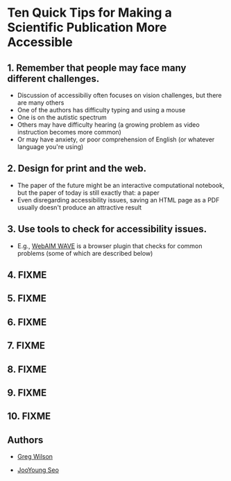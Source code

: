 # Ten Quick Tips for Making a Scientific Publication More Accessible

## 1. Remember that people may face many different challenges.

- Discussion of accessibiliy often focuses on vision challenges, but there are many others
- One of the authors has difficulty typing and using a mouse
- One is on the autistic spectrum
- Others may have difficulty hearing (a growing problem as video instruction becomes more common)
- Or may have anxiety, or poor comprehension of English (or whatever language you're using)

## 2. Design for print and the web.

- The paper of the future might be an interactive computational notebook, but the paper of today is still exactly that: a paper
- Even disregarding accessibility issues, saving an HTML page as a PDF usually doesn't produce an attractive result

## 3. Use tools to check for accessibility issues.

- E.g., [WebAIM WAVE](https://wave.webaim.org/) is a browser plugin that checks for common problems (some of which are described below)

## 4. FIXME

## 5. FIXME

## 6. FIXME

## 7. FIXME

## 8. FIXME

## 9. FIXME

## 10. FIXME

## Authors

- [Greg Wilson](http://third-bit.com)

- [JooYoung Seo](https://ischool.illinois.edu/people/jooyoung-seo)

